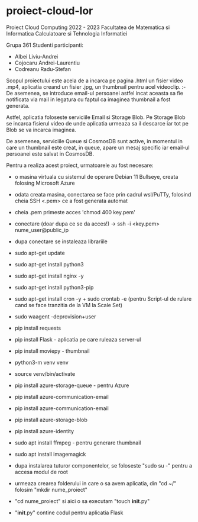 # proiect-cloud-lor
Proiect Cloud Computing 2022 - 2023
Facultatea de Matematica si Informatica
Calculatoare si Tehnologia Informatiei

Grupa 361
Studenti participanti:
- Albei Liviu-Andrei
- Cojocaru Andrei-Laurentiu
- Codreanu Radu-Stefan

Scopul proiectului este acela de a incarca pe pagina .html un fisier video .mp4, aplicatia creand un fisier .jpg, un thumbnail pentru acel videoclip.
:-
  De asemenea, se introduce email-ul persoanei astfel incat aceasta sa fie notificata via mail in legatura cu faptul ca imaginea thumbnail a fost generata.

  Astfel, aplicatia foloseste serviciile Email si Storage Blob. Pe Storage Blob se incarca fisierul video de unde aplicatia urmeaza sa il descarce iar tot pe Blob se va incarca imaginea.

  De asemenea, serviciile Queue si CosmosDB sunt active, in momentul in care un thumbnail este creat, in queue, apare un mesaj specific iar email-ul persoanei este salvat in CosmosDB.


Pentru a realiza acest proiect, urmatoarele au fost necesare:
- o masina virtuala cu sistemul de operare Debian 11 Bullseye, creata folosing Microsoft Azure
- odata creata masina, conectarea se face prin cadrul wsl/PuTTy, folosind cheia SSH <.pem> ce a fost generata automat
- cheia .pem primeste acces 'chmod 400 key.pem'
- conectare (doar dupa ce se da acces!) -> ssh -i <key.pem> nume_user@public_ip
- dupa conectare se instaleaza librariile
- sudo apt-get update
- sudo apt-get install python3
- sudo apt-get install nginx -y
- sudo apt-get install python3-pip
- sudo apt-get install cron -y  + sudo crontab -e (pentru Script-ul de rulare cand se face tranzitia de la VM la Scale Set)
- sudo waagent -deprovision+user
- pip install requests
- pip install Flask - aplicatia pe care ruleaza server-ul
- pip install moviepy - thumbnail
- python3-m venv venv
- source venv/bin/activate
- pip install azure-storage-queue - pentru Azure
- pip install  azure-communication-email
- pip install  azure-communication-email
- pip install azure-storage-blob 
- pip install azure-identity
- sudo apt install ffmpeg - pentru generare thumbnail
- sudo apt install imagemagick

- dupa instalarea tuturor componentelor, se foloseste "sudo su -" pentru a accesa modul de root
- urmeaza crearea folderului in care o sa avem aplicatia, din "cd ~/" folosim "mkdir nume_proiect"
- "cd nume_proiect" si aici o sa executam "touch __init__.py"
- "__init__.py" contine codul pentru aplicatia Flask

